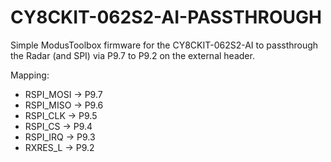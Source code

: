 # CY8CKIT-062S2-AI-PASSTHROUGH

Simple ModusToolbox firmware for the CY8CKIT-062S2-AI to passthrough the Radar (and SPI) via P9.7 to P9.2 on the external header.

Mapping: 
- RSPI_MOSI -> P9.7
- RSPI_MISO -> P9.6
- RSPI_CLK -> P9.5
- RSPI_CS -> P9.4
- RSPI_IRQ -> P9.3
- RXRES_L -> P9.2